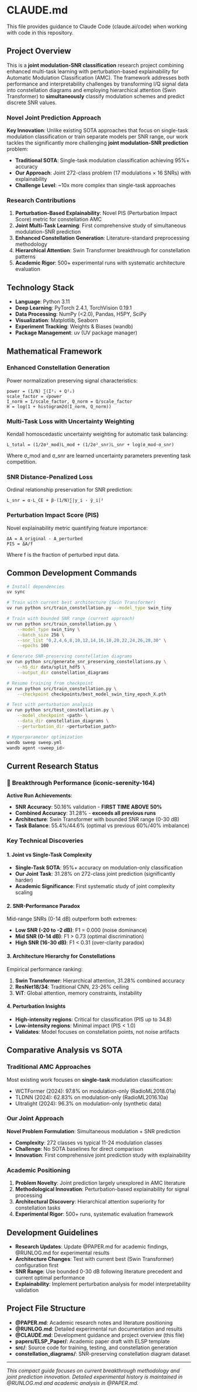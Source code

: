 # CLAUDE.md

This file provides guidance to Claude Code (claude.ai/code) when working with code in this repository.

## Project Overview

This is a **joint modulation-SNR classification** research project combining enhanced multi-task learning with perturbation-based explainability for Automatic Modulation Classification (AMC). The framework addresses both performance and interpretability challenges by transforming I/Q signal data into constellation diagrams and employing hierarchical attention (Swin Transformer) to **simultaneously** classify modulation schemes and predict discrete SNR values.

### Novel Joint Prediction Approach

**Key Innovation**: Unlike existing SOTA approaches that focus on single-task modulation classification or train separate models per SNR range, our work tackles the significantly more challenging **joint modulation-SNR prediction** problem:

- **Traditional SOTA**: Single-task modulation classification achieving 95%+ accuracy
- **Our Approach**: Joint 272-class problem (17 modulations × 16 SNRs) with explainability
- **Challenge Level**: ~10x more complex than single-task approaches

### Research Contributions

1. **Perturbation-Based Explainability**: Novel PIS (Perturbation Impact Score) metric for constellation AMC
2. **Joint Multi-Task Learning**: First comprehensive study of simultaneous modulation-SNR prediction 
3. **Enhanced Constellation Generation**: Literature-standard preprocessing methodology
4. **Hierarchical Attention**: Swin Transformer breakthrough for constellation patterns
5. **Academic Rigor**: 500+ experimental runs with systematic architecture evaluation

## Technology Stack

- **Language**: Python 3.11
- **Deep Learning**: PyTorch 2.4.1, TorchVision 0.19.1
- **Data Processing**: NumPy (<2.0), Pandas, H5PY, SciPy
- **Visualization**: Matplotlib, Seaborn
- **Experiment Tracking**: Weights & Biases (wandb)
- **Package Management**: uv (UV package manager)

## Mathematical Framework

### Enhanced Constellation Generation

Power normalization preserving signal characteristics:
```
power = (1/N) ∑(I²ᵢ + Q²ᵢ)
scale_factor = √power
I_norm = I/scale_factor, Q_norm = Q/scale_factor
H = log(1 + histogram2d(I_norm, Q_norm))
```

### Multi-Task Loss with Uncertainty Weighting

Kendall homoscedastic uncertainty weighting for automatic task balancing:
```
L_total = (1/2σ²_mod)L_mod + (1/2σ²_snr)L_snr + log(σ_mod·σ_snr)
```

Where σ_mod and σ_snr are learned uncertainty parameters preventing task competition.

### SNR Distance-Penalized Loss

Ordinal relationship preservation for SNR prediction:
```
L_snr = α·L_CE + β·(1/N)∑|y_i - ŷ_i|²
```

### Perturbation Impact Score (PIS)

Novel explainability metric quantifying feature importance:
```
ΔA = A_original - A_perturbed
PIS = ΔA/f
```

Where f is the fraction of perturbed input data.

## Common Development Commands

```bash
# Install dependencies
uv sync

# Train with current best architecture (Swin Transformer)
uv run python src/train_constellation.py --model_type swin_tiny

# Train with bounded SNR range (current approach)
uv run python src/train_constellation.py \
    --model_type swin_tiny \
    --batch_size 256 \
    --snr_list "0,2,4,6,8,10,12,14,16,18,20,22,24,26,28,30" \
    --epochs 100

# Generate SNR-preserving constellation diagrams
uv run python src/generate_snr_preserving_constellations.py \
    --h5_dir data/split_hdf5 \
    --output_dir constellation_diagrams

# Resume training from checkpoint
uv run python src/train_constellation.py \
    --checkpoint checkpoints/best_model_swin_tiny_epoch_X.pth

# Test with perturbation analysis
uv run python src/test_constellation.py \
    --model_checkpoint <path> \
    --data_dir constellation_diagrams \
    --perturbation_dir <perturbation_path>

# Hyperparameter optimization
wandb sweep sweep.yml
wandb agent <sweep_id>
```

## Current Research Status

### 🚀 **Breakthrough Performance (iconic-serenity-164)**

**Active Run Achievements**:
- **SNR Accuracy**: 50.16% validation - **FIRST TIME ABOVE 50%**
- **Combined Accuracy**: 31.28% - **exceeds all previous runs**
- **Architecture**: Swin Transformer with bounded SNR range (0-30 dB)
- **Task Balance**: 55.4%/44.6% (optimal vs previous 60%/40% imbalance)

### Key Technical Discoveries

#### 1. **Joint vs Single-Task Complexity**
- **Single-Task SOTA**: 95%+ accuracy on modulation-only classification
- **Our Joint Task**: 31.28% on 272-class joint prediction (significantly harder)
- **Academic Significance**: First systematic study of joint complexity scaling

#### 2. **SNR-Performance Paradox**
Mid-range SNRs (0-14 dB) outperform both extremes:
- **Low SNR (-20 to -2 dB)**: F1 = 0.000 (noise dominance)
- **Mid SNR (0-14 dB)**: F1 > 0.73 (optimal discrimination)
- **High SNR (16-30 dB)**: F1 < 0.31 (over-clarity paradox)

#### 3. **Architecture Hierarchy for Constellations**
Empirical performance ranking:
1. **Swin Transformer**: Hierarchical attention, 31.28% combined accuracy
2. **ResNet18/34**: Traditional CNN, 23-26% ceiling
3. **ViT**: Global attention, memory constraints, instability

#### 4. **Perturbation Insights**
- **High-intensity regions**: Critical for classification (PIS up to 34.8)
- **Low-intensity regions**: Minimal impact (PIS < 1.0)
- **Validates**: Model focuses on constellation points, not noise artifacts

## Comparative Analysis vs SOTA

### Traditional AMC Approaches
Most existing work focuses on **single-task** modulation classification:
- WCTFormer (2024): 97.8% on modulation-only (RadioML2018.01a)
- TLDNN (2024): 62.83% on modulation-only (RadioML2016.10a)
- Ultralight (2024): 96.3% on modulation-only (synthetic data)

### Our Joint Approach
**Novel Problem Formulation**: Simultaneous modulation + SNR prediction
- **Complexity**: 272 classes vs typical 11-24 modulation classes
- **Challenge**: No SOTA baselines for direct comparison
- **Innovation**: First comprehensive joint prediction study with explainability

### Academic Positioning
1. **Problem Novelty**: Joint prediction largely unexplored in AMC literature
2. **Methodological Innovation**: Perturbation-based explainability for signal processing
3. **Architectural Discovery**: Hierarchical attention superiority for constellation tasks
4. **Experimental Rigor**: 500+ runs, systematic evaluation framework

## Development Guidelines

- **Research Updates**: Update @PAPER.md for academic findings, @RUNLOG.md for experimental results
- **Architecture Changes**: Test with current best (Swin Transformer) configuration first
- **SNR Range**: Use bounded 0-30 dB following literature precedent and current optimal performance
- **Explainability**: Implement perturbation analysis for model interpretability validation

## Project File Structure

- **@PAPER.md**: Academic research notes and literature positioning
- **@RUNLOG.md**: Detailed experimental run documentation and results
- **@CLAUDE.md**: Development guidance and project overview (this file)
- **papers/ELSP_Paper/**: Academic paper draft with ELSP template
- **src/**: Source code for training, testing, and constellation generation
- **constellation_diagrams/**: SNR-preserving constellation diagram dataset

---

*This compact guide focuses on current breakthrough methodology and joint prediction innovation. Detailed experimental history is maintained in @RUNLOG.md and academic analysis in @PAPER.md.*